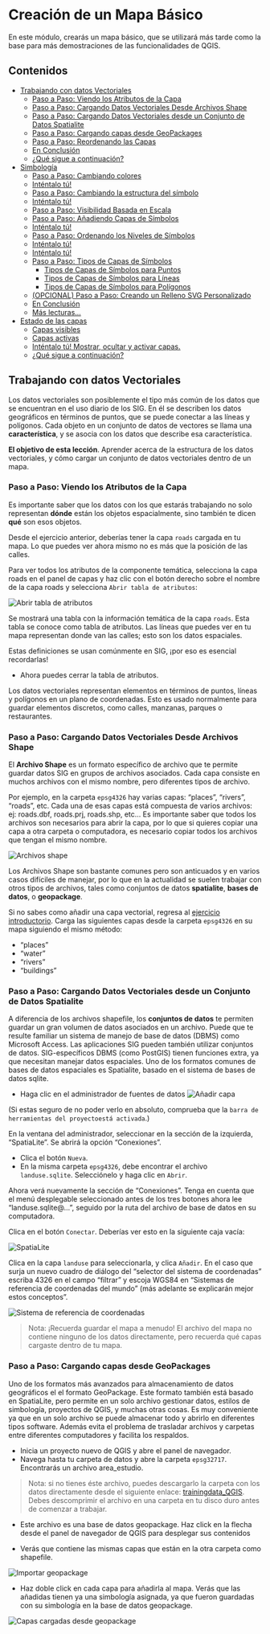 # Creación de un Mapa Básico

En este módulo, crearás un mapa básico, que se utilizará más tarde como la base para más demostraciones de las funcionalidades de QGIS.

## Contenidos

* [Trabajando con datos Vectoriales](#trabajando-con-datos-vectoriales)
    * [Paso a Paso: Viendo los Atributos de la Capa](#paso-a-paso-viendo-los-atributos-de-la-capa)
    * [Paso a Paso: Cargando Datos Vectoriales Desde Archivos Shape](#paso-a-paso-cargando-datos-vectoriales-desde-archivos-shape)
    * [Paso a Paso: Cargando Datos Vectoriales desde un Conjunto de Datos Spatialite](#paso-a-paso-cargando-datos-vectoriales-desde-un-conjunto-de-datos-spatialite)
    * [Paso a Paso: Cargando capas desde GeoPackages](#paso-a-paso-cargando-capas-desde-geopackages)
    * [Paso a Paso: Reordenando las Capas](#paso-a-paso-reordenando-las-capas)
    * [En Conclusión](#en-conclusion)
    * [¿Qué sigue a continuación?](#que-sigue-a-continuacion)
* [Simbología](#simbologia)
    * [Paso a Paso: Cambiando colores](#paso-a-paso-cambiando-colores)
    * [Inténtalo tú!](#intentalo-tu)
    * [Paso a Paso: Cambiando la estructura del símbolo](#paso-a-paso-cambiando-la-estructura-del-simbolo)
    * [Inténtalo tú!](#intentalo-tu)
    * [Paso a Paso: Visibilidad Basada en Escala](#paso-a-paso-visibilidad-basada-en-escala)
    * [Paso a Paso: Añadiendo Capas de Símbolos](#paso-a-paso-anadiendo-capas-de-simbolos)
    * [Inténtalo tú!](#intentalo-tu)
    * [Paso a Paso: Ordenando los Niveles de Símbolos](#paso-a-paso-ordenando-los-niveles-de-simbolos)
    * [Inténtalo tú!](#intentalo-tu)
    * [Inténtalo tú!](#intentalo-tu)
    * [Paso a Paso: Tipos de Capas de Símbolos](#paso-a-paso-tipos-de-capas-de-simbolos)
        * [Tipos de Capas de Símbolos para Puntos](#tipos-de-capas-de-simbolos-para-puntos)
        * [Tipos de Capas de Símbolos para Líneas](#tipos-de-capas-de-simbolos-para-lineas)
        * [Tipos de Capas de Símbolos para Polígonos](#tipos-de-capas-de-simbolos-para-poligonos)
    * [(OPCIONAL) Paso a Paso: Creando un Relleno SVG Personalizado](#opcional-paso-a-paso-creando-un-relleno-svg-personalizado)
    * [En Conclusión](#en-conclusion)
    * [Más lecturas…](#mas-lecturas)
* [Estado de las capas](#estado-de-las-capas)
    * [Capas visibles](#capas-visibles)
    * [Capas activas](#capas-activas)
    * [Inténtalo tú! Mostrar, ocultar y activar capas.](#intentalo-tu-mostrar-ocultar-y-activar-capas)
    * [¿Qué sigue a continuación?](#que-sigue-a-continuacion)


## Trabajando con datos Vectoriales
Los datos vectoriales son posiblemente el tipo más común de los datos que se encuentran en el uso diario de los SIG. En él se describen los datos geográficos en términos de puntos, que se puede conectar a las líneas y polígonos. Cada objeto en un conjunto de datos de vectores se llama una **característica**, y se asocia con los datos que describe esa característica.

**El objetivo de esta lección**. Aprender acerca de la estructura de los datos vectoriales, y cómo cargar un conjunto de datos vectoriales dentro de un mapa.

### Paso a Paso: Viendo los Atributos de la Capa

Es importante saber que los datos con los que estarás trabajando no solo representan **dónde** están los objetos espacialmente, sino también te dicen **qué** son esos objetos.

Desde el ejercicio anterior, deberías tener la capa `roads` cargada en tu mapa. Lo que puedes ver ahora mismo no es más que la posición de las calles.

Para ver todos los atributos de la componente temática, selecciona la capa roads en el panel de capas y haz clic con el botón derecho sobre el nombre de la capa roads y selecciona `Abrir tabla de atributos`: 

![Abrir tabla de atributos](/img/abrirAtributos.png)

Se mostrará una tabla con la información temática de la capa `roads`. Esta tabla se conoce como tabla de atributos. Las líneas que puedes ver en tu mapa representan donde van las calles; esto son los datos espaciales.

Estas definiciones se usan comúnmente en SIG, ¡por eso es esencial recordarlas!

* Ahora puedes cerrar la tabla de atributos.

Los datos vectoriales representan elementos en términos de puntos, líneas y polígonos en un plano de coordenadas. Esto es usado normalmente para guardar elementos discretos, como calles, manzanas, parques o restaurantes.

### Paso a Paso: Cargando Datos Vectoriales Desde Archivos Shape

El **Archivo Shape** es un formato específico de archivo que te permite guardar datos SIG en grupos de archivos asociados. Cada capa consiste en muchos archivos con el mismo nombre, pero diferentes tipos de archivo. 

Por ejemplo, en la carpeta `epsg4326` hay varias capas: “places”, “rivers”, “roads”, etc. Cada una de esas capas está compuesta de varios archivos: ej: roads.dbf, roads.prj, roads.shp, etc… Es importante saber que todos los archivos son necesarios para abrir la capa, por lo que si quieres copiar una capa a otra carpeta o computadora, es necesario copiar todos los archivos que tengan el mismo nombre.

![Archivos shape](/img/archivosShape.png)

Los Archivos Shape son bastante comunes pero son anticuados y en varios casos difíciles de manejar, por lo que en la actualidad se suelen trabajar con otros tipos de archivos, tales como conjuntos de datos **spatialite**, **bases de datos**, o **geopackage**. 

Si no sabes como añadir una capa vectorial, regresa al [ejercicio introductorio](/interfaz/interfaz.md#anadiendo-tu-primera-capa).
Carga las siguientes capas desde la carpeta `epsg4326` en su mapa siguiendo el mismo método:

* “places”
* “water”
* “rivers”
* “buildings”

### Paso a Paso: Cargando Datos Vectoriales desde un Conjunto de Datos Spatialite

A diferencia de los archivos shapefile, los **conjuntos de datos** te permiten guardar un gran volumen de datos asociados en un archivo. Puede que te resulte familiar un sistema de manejo de base de datos (DBMS) como Microsoft Access. Las aplicaciones SIG pueden también utilizar conjuntos de datos. SIG-específicos DBMS (como PostGIS) tienen funciones extra, ya que necesitan manejar datos espaciales. Uno de los formatos comunes de bases de datos espaciales es Spatialite, basado en el sistema de bases de datos sqlite.

* Haga clic en el administrador de fuentes de datos ![Añadir capa](/img/addLayer.png) 

(Si estas seguro de no poder verlo en absoluto, comprueba que la `barra de herramientas del proyectoestá activada`.)

En la ventana del administrador, seleccionar en la sección de la izquierda, “SpatiaLite”. Se abrirá la opción “Conexiones”. 

* Clica el botón `Nueva`.
* En la misma carpeta `epsg4326`, debe encontrar el archivo `landuse.sqlite`. Selecciónelo y haga clic en `Abrir`.

Ahora verá nuevamente la sección de “Conexiones”. Tenga en cuenta que el menú desplegable seleccionado antes de los tres botones ahora lee “landuse.sqlite@...”, seguido por la ruta del archivo de base de datos en su computadora.

Clica en el botón `Conectar`. Deberías ver esto en la siguiente caja vacía:

![SpatiaLite](/img/spatiaLite.png) 

Clica en la capa `landuse` para seleccionarla, y clica `Añadir`. En el caso que surja un nuevo cuadro de diálogo del “selector del sistema de coordenadas” escriba 4326 en el campo “filtrar” y escoja WGS84 en “Sistemas de referencia de coordenadas del mundo” (más adelante se explicarán mejor estos conceptos”.

![Sistema de referencia de coordenadas](/img/src.png) 

> Nota: ¡Recuerda guardar el mapa a menudo! El archivo del mapa no contiene ninguno de los datos directamente, pero recuerda qué capas cargaste dentro de tu mapa.


### Paso a Paso: Cargando capas desde GeoPackages

Uno de los formatos más avanzados para almacenamiento de datos geográficos el el formato GeoPackage. Este formato también está basado en SpatiaLite, pero permite en un solo archivo gestionar datos, estilos de simbología, proyectos de QGIS, y muchas otras cosas. Es muy conveniente ya que en un solo archivo se puede almacenar todo y abrirlo en diferentes tipos software. Además evita el problema de trasladar archivos y carpetas entre diferentes computadores y facilita los respaldos.

* Inicia un proyecto nuevo de QGIS y abre el panel de navegador.
* Navega hasta tu carpeta de datos y  abre la carpeta `epsg32717`. Encontrarás un archivo area_estudio. 

> Nota: si no tienes éste archivo, puedes descargarlo la carpeta con los datos directamente desde  el siguiente enlace: [trainingdata_QGIS](https://github.com/fastuller88/curso-qgis-basico/raw/master/data/trainingdata_QGIS.zip). Debes descomprimir el archivo en una carpeta en tu disco duro  antes de comenzar a trabajar.

* Este archivo es una base de datos geopackage. Haz click en la flecha desde el panel de navegador de QGIS para desplegar sus contenidos

* Verás que contiene las mismas capas que están en la otra carpeta como shapefile.

![Importar geopackage](/img/geopackage.png) 

* Haz doble click en cada capa para añadirla al mapa. Verás que las añadidas tienen ya una simbología asignada, ya que fueron guardadas con su simbología en la base de datos geopackage.

![Capas cargadas desde geopackage](/img/capasCargadas.png) 



